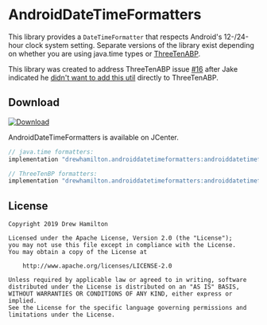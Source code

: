 # AndroidDateTimeFormatters

This library provides a `DateTimeFormatter` that respects Android's 12-/24-hour clock system setting. Separate versions
of the library exist depending on whether you are using java.time types or
[ThreeTenABP](https://github.com/JakeWharton/ThreeTenABP).

This library was created to address ThreeTenABP issue [#16](https://github.com/JakeWharton/ThreeTenABP/issues/16) after
Jake indicated he
[didn't want to add this util](https://github.com/JakeWharton/ThreeTenABP/pull/103#issuecomment-498429319)
directly to ThreeTenABP.

## Download
[ ![Download](https://api.bintray.com/packages/drewhamilton/AndroidDateTimeFormatters/AndroidDateTimeFormatters-JavaTime/images/download.svg) ](https://bintray.com/drewhamilton/RxPreferences)

AndroidDateTimeFormatters is available on JCenter.

```groovy
// java.time formatters:
implementation "drewhamilton.androiddatetimeformatters:androiddatetimeformatters-javatime:$version"

// ThreeTenBP formatters:
implementation "drewhamilton.androiddatetimeformatters:androiddatetimeformatters-threetenbp:$version"
```

## License
```
Copyright 2019 Drew Hamilton

Licensed under the Apache License, Version 2.0 (the "License");
you may not use this file except in compliance with the License.
You may obtain a copy of the License at

    http://www.apache.org/licenses/LICENSE-2.0

Unless required by applicable law or agreed to in writing, software
distributed under the License is distributed on an "AS IS" BASIS,
WITHOUT WARRANTIES OR CONDITIONS OF ANY KIND, either express or implied.
See the License for the specific language governing permissions and
limitations under the License.
```
